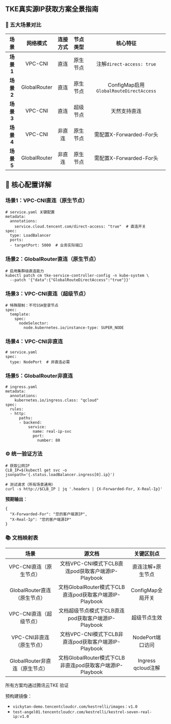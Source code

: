 

## TKE真实源IP获取方案全景指南

### 🧩 五大场景对比


|**场景**|**网络模式**|**连接方式**|**节点类型**|**核心特征**|
|:-:|:-:|:-:|:-:|:-:|
|**场景1**|VPC-CNI|直连|原生节点|注解`direct-access: true`|
|**场景2**|GlobalRouter|直连|原生节点|ConfigMap启用`GlobalRouteDirectAccess`|
|**场景3**|VPC-CNI|直连|超级节点|天然支持直连|
|**场景4**|VPC-CNI|非直连|原生节点|需配置X-Forwarded-For头|
|**场景5**|GlobalRouter|非直连|原生节点|需配置X-Forwarded-For头|

## 🔧 核心配置详解

### 场景1：VPC-CNI直连（原生节点）
```
# service.yaml 关键配置
metadata:
  annotations:
    service.cloud.tencent.com/direct-access: "true"  # 直连开关
spec:
  type: LoadBalancer
  ports:
  - targetPort: 5000  # 业务实际端口
```

### 场景2：GlobalRouter直连（原生节点）

```
# 启用集群级直连能力
kubectl patch cm tke-service-controller-config -n kube-system \
  --patch '{"data":{"GlobalRouteDirectAccess":"true"}}'
```

### 场景3：VPC-CNI直连（超级节点）

```
# 特殊限制：不可SSH登录节点
spec:
  template:
    spec:
      nodeSelector:
        node.kubernetes.io/instance-type: SUPER_NODE
```

### 场景4：VPC-CNI非直连
```
# service.yaml
spec:
  type: NodePort  # 非直连必需
```

### 场景5：GlobalRouter非直连

```
# ingress.yaml
metadata:
  annotations:
    kubernetes.io/ingress.class: "qcloud"
spec:
  rules:
  - http:
      paths:
      - backend:
          service:
            name: real-ip-svc
            port: 
              number: 80
```

### ⚙️ 统一验证方法
```
# 获取公网IP
CLB_IP=$(kubectl get svc -o jsonpath='{.status.loadBalancer.ingress[0].ip}')

# 测试请求（所有场景通用）
curl -s http://$CLB_IP | jq '.headers | {X-Forwarded-For, X-Real-Ip}'
```

**预期输出**：
```
{
  "X-Forwarded-For": "您的客户端源IP",
  "X-Real-Ip": "您的客户端源IP"
}
```

### 📚 文档映射表

|**场景**|**源文档**|**关键区别点**|
|:-:|:-:|:-:|
|VPC-CNI直连（原生节点）|文档VPC-CNI模式下CLB直连pod获取客户端源IP-Playbook|直连注解+原生节点|
|GlobalRouter直连（原生节点）|文档GlobalRouter模式下CLB直连pod获取客户端源IP-Playbook|ConfigMap全局开关|
|VPC-CNI直连（超级节点）|文档超级节点模式下CLB直连pod获取客户端源IP-Playbook|超级节点生效|
|VPC-CNI非直连（原生节点）|文档VPC-CNI模式下CLB非直连pod获取客户端源IP-Playbook|NodePort端口访问|
|GlobalRouter非直连（原生节点）|文档GlobalRouter模式下CLB非直连pod获取客户端源IP-Playbook|Ingress qcloud注解|

所有方案均通过腾讯云TKE 验证

预构建镜像：
- `vickytan-demo.tencentcloudcr.com/kestrelli/images：v1.0`
- `test-angel01.tencentcloudcr.com/kestrelli/kestrel-seven-real-ip:v1.0`
